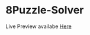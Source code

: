 # 8Puzzle-Solver

Live  Preview availabe <a href="[./product/download.html](https://ahmadsaidnouh.github.io/8-puzzle-solve/lab1/index.html)" target="_blank">Here</a>

